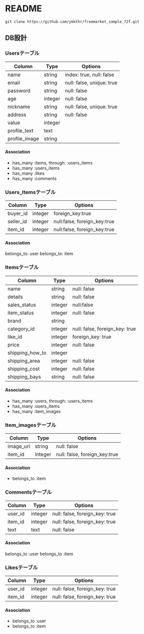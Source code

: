 # README
```
git clone https://github.com/ymkthr/freemarket_sample_72f.git
```

## DB設計
### Usersテーブル
|Column|Type|Options|
|------|----|-------|
|name|string|index: true, null: false|
|email|string|null: false, unique: true|
|password|string|null: false|
|age|integer|null: false|
|nickname|string|null: false, unique: true|
|address|string|null: false|
|value|integer||
|profile_text|text||
|profile_image|string||
#### Association
- has_many :items, through: :users_items
- has_many :users_items
- has_many :likes
- has_many :comments

### Users_Itemsテーブル
|Column|Type|Options|
|------|----|-------|
|buyer_id|integer|foreign_key:true|
|seller_id|integer|null:false, foreign_key:true|
|item_id|integer|null:false, foreign_key:true|
#### Association
belongs_to: user
belongs_to: item

### Itemsテーブル
|Column|Type|Options|
|------|----|-------|
|name|string|null: false|
|details|string|null: false|
|sales_status|integer|null:false|
|item_status|integer|null: false|
|brand|string||
|category_id|integer|null: false, foreign_key: true|
|like_id|integer|foreign_key: true|
|price|integer|null: false|
|shipping_how_to|integer||
|shipping_area|integer|null: false|
|shipping_cost|integer|null: false|
|shipping_bays|string|null: false|
#### Association
- has_many :users, through: :users_items
- has_many :users_items
- has_many :item_images

### Item_imagesテーブル
|Column|Type|Options|
|------|----|-------|
|image_url|string|null: false|
|item_id|integer|null: false, foreign_key:true|
#### Association
- belongs_to :item


### Commentsテーブル
|Column|Type|Options|
|------|----|-------|
|user_id|integer|null: false, foreign_key: true|
|item_id|integer|null: false, foreign_key: true|
|text|text|null: false|
#### Association
belongs_to :user
belongs_to :item


### Likesテーブル
|Column|Type|Options|
|------|----|-------|
|user_id|integer|null: false, foreign_key: true|
|item_id|integer|null: false, foreign_key: true|
#### Association
- belongs_to :user
- belongs_to :item